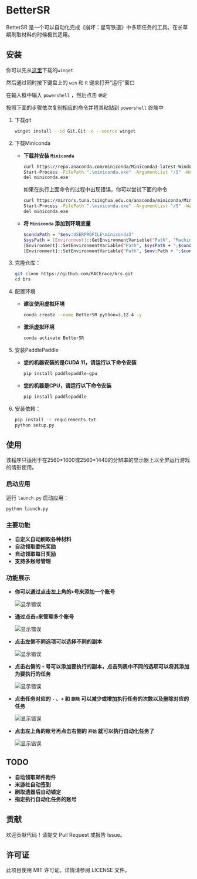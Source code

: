 # BetterSR
BetterSR 是一个可以自动化完成《崩坏：星穹铁道》中多项任务的工具。在长草期刷取材料的时候极其适用。
## 安装

你可以先从[这里](https://apps.microsoft.com/detail/9nblggh4nns1?rtc=1&hl=zh-cn&gl=CN#activetab=pivot:overviewtab)下载的`winget`

然后通过同时按下键盘上的 `win` 和 `R` 键来打开“运行”窗口

在输入框中输入 `powershell` ，然后点击 `确定` 

按照下面的步骤依次复制相应的命令并将其粘贴到 `powershell` 终端中

1. 下载git
    ```sh
    winget install --id Git.Git -e --source winget
    
    ```
2. 下载Miniconda
    - **下载并安装 `Miniconda`**
       ```sh
       curl https://repo.anaconda.com/miniconda/Miniconda3-latest-Windows-x86_64.exe -o miniconda.exe
       Start-Process -FilePath ".\miniconda.exe" -ArgumentList "/S" -Wait
       del miniconda.exe
       
       ```
    
       如果在执行上面命令的过程中出现错误，你可以尝试下面的命令
       ```sh
       curl https://mirrors.tuna.tsinghua.edu.cn/anaconda/miniconda/Miniconda3-latest-Windows-x86_64.exe -o miniconda.exe
       Start-Process -FilePath ".\miniconda.exe" -ArgumentList "/S" -Wait
       del miniconda.exe
   
       ```

   - **将 `Miniconda` 添加到环境变量**
       ```sh
       $condaPath = "$env:USERPROFILE\miniconda3"
       $sysPath = [Environment]::GetEnvironmentVariable("Path", "Machine")
       [Environment]::SetEnvironmentVariable("Path", $sysPath + ";$condaPath;$condaPath\Scripts;$condaPath\lib\site-packages", "Machine")
       [Environment]::SetEnvironmentVariable("Path", $env:Path + ";$condaPath;$condaPath\Scripts;$condaPath\condabin;$condaPath\Library\mingw-w64\bin;$condaPath\Library\usr\bin;$condaPath\Library\bin;$condaPath\lib\site-packages", "User")
       
       ```

4. 克隆仓库：
    ```sh
    git clone https://github.com/RACErace/brs.git
    cd brs
    
    ```

5. 配置环境

    - **建议使用虚拟环境**
        ```sh
        conda create --name BetterSR python=3.12.4 -y
        
        ```

    - **激活虚拟环境**
        ```sh
        conda activate BetterSR
        
        ```

6. 安装PaddlePaddle
    - **您的机器安装的是CUDA 11，请运行以下命令安装**
        ```sh
        pip install paddlepaddle-gpu
        
        ```

    - **您的机器是CPU，请运行以下命令安装**
        ```sh
        pip install paddlepaddle
        
        ```

7. 安装依赖：
    ```sh
    pip install -r requirements.txt
    python setup.py
    
    ```

## 使用

该程序只适用于在2560\*1600或2560\*1440的分辨率的显示器上以全屏运行游戏的情形使用。


### 启动应用

运行 `launch.py` 启动应用：
```sh
python launch.py

```

### 主要功能

- **自定义自动刷取各种材料**
- **自动领取委托奖励**
- **自动领取每日奖励**
- **支持多账号管理**

### 功能展示

- **你可以通过点击左上角的`+`号来添加一个账号**

    ![显示错误](img/00.png)

- **通过点击`⇄`来管理多个账号**

    ![显示错误](img/01.png)

- **点击左侧不同选项可以选择不同的副本**

    ![显示错误](img/02.png)

- **点击右侧的 `+` 号可以添加要执行的副本，点击列表中不同的选项可以将其添加为要执行的任务**

    ![显示错误](img/03.png)

- **点击任务对应的 `-` 、`+` 和 `删除` 可以减少或增加执行任务的次数以及删除对应的任务**

    ![显示错误](img/04.png)

- **点击左上角的账号再点击右侧的 `开始` 就可以执行自动化任务了**

    ![显示错误](img/05.png)

## TODO

- **自动领取邮件附件**
- **米游社自动签到**
- **刷取遗器后自动锁定**
- **指定执行自动化任务的账号**

## 贡献

欢迎贡献代码！请提交 Pull Request 或报告 Issue。

## 许可证

此项目使用 MIT 许可证。详情请参阅 LICENSE 文件。
